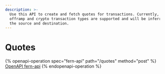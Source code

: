 ```yaml
---
description: >-
  Use this API to create and fetch quotes for transactions. Currently, onramp,
  offramp and crypto transaction types are supported and will be inferred from
  the source and destination.
---
```


# Quotes

{% openapi-operation spec="fern-api" path="/quotes" method="post" %}
[OpenAPI fern-api](https://api.fernhq.com/json)
{% endopenapi-operation %}





